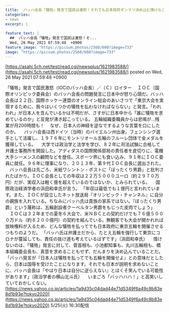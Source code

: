 ```yaml
---
title:  バッハ会長「犠牲」発言で国民は激怒！それでも日本政府ダンマリ決め込む情けなさ  
categories:
- news
excerpt: |
  
feature_text: |
  ##  バッハ会長「犠牲」発言で国民は激怒！そ...
  Wed, 26 May 2021 07:59:48  +0900
feature_image: "https://picsum.photos/2560/600?image=733"
image: "https://picsum.photos/2560/600?image=733"
---
```


[https://asahi.5ch.net/test/read.cgi/newsplus/1621983588/](https://asahi.5ch.net/test/read.cgi/newsplus/1621983588/)
posted on Wed, 26 May 2021 07:59:48  +0900

<!--more-->

「犠牲」発言で国民激怒（IOCのバッハ会長）／（Ｃ）ロイター 　ＩＯＣ（国際オリンピック委員会）のバッハ会長の問題発言に日本中が怒り心頭だ。バッハ会長は２２日、国際ホッケー連盟のオンライン総会のあいさつで「東京大会を実現するために、我々はいくつかの犠牲を払わなければならない」と発言。「われわれ」が日本人を含んでいるかは不明だが、さすがに日本中から「誰に犠牲を求めているのか」と反発が沸き起こっている。 五輪組織委職員からは悲鳴が…残業が月200時間も！ 　なぜ、日本人の神経を逆なでするような言葉を口にしたのか。 　バッハ会長は西ドイツ（当時）のバイエルン州出身。フェンシング選手として活躍し、１９７６年にモントリオール五輪のフルーレ団体で金メダルを獲得している。 　大学では政治学と法学を学び、８２年に司法試験に合格して弁護士事務所を開設した。アディダスの国際関係部局の責任者を皮切りに、電機大手シーメンスの顧問などを歴任。スポーツ界にも食い込み、９１年にＩＯＣ委員に就任。９６年に理事になり、２０１３年、第９代ＩＯＣ会長に選出された。 　バッハ会長は先ごろ、米紙ワシントン・ポストに「ぼったくり男爵」と批判されたばかり。ＩＯＣ会長としての年収は２２万５０００ユーロ（約２９７０万円）だが、実収入は軽く億を超えているのではないか、とみられている。 　国際政治経済学者の浜田和幸氏が言う。 「年収は最低でも１億円と言われています。また、ＩＯＣが設立したネット放送局『オリンピック・チャンネル』に自分の親族を入れている。ちなみにバッハ氏は貴族の家系ではない。『ぼったくり男爵』という蔑称は、五輪創設者クーベルタン男爵をもじった皮肉でしょう」 　ＩＯＣは３２年までの夏冬６大会で、米ＮＢＣとの契約だけでも７６億５０００万ドル（約８２００億円）の契約を結んでいる。無観客でも大会が開かれれば放映権料が入るため、どんな犠牲を払ってでも日本政府に東京五輪を開催させるつもりのようだ。 「バッハ氏は弁護士だから、たとえ五輪を強行して東京にコロナが蔓延しても、責任の抜け道も考えているはずです」（浜田和幸氏） 　情けないのは、「犠牲」発言に対して、菅首相も、小池都知事も、丸川五輪相も、橋本組織委会長も、真意を求めることもせず、だんまりを決め込んでいることだ。 「バッハ発言が『日本人は犠牲を払ってでも五輪を開催せよ』との意味だとしたら、日本は国辱を受けたことになります。それでも日本が説明を求めないことに、バッハ会長は『やはり日本は自分に逆らえない』とほくそ笑んでいる可能性があります」（政治学者の横山北斗氏） 　いまごろ「バッハハハ！」と高笑いしていておかしくない。 [https://news.yahoo.co.jp/articles/1a9d35c04dad44e71d5349f6a49c8b83e8d1b93e?tokyo2020](https://news.yahoo.co.jp/articles/1a9d35c04dad44e71d5349f6a49c8b83e8d1b93e?tokyo2020) 5/25(火) 16:30配信
